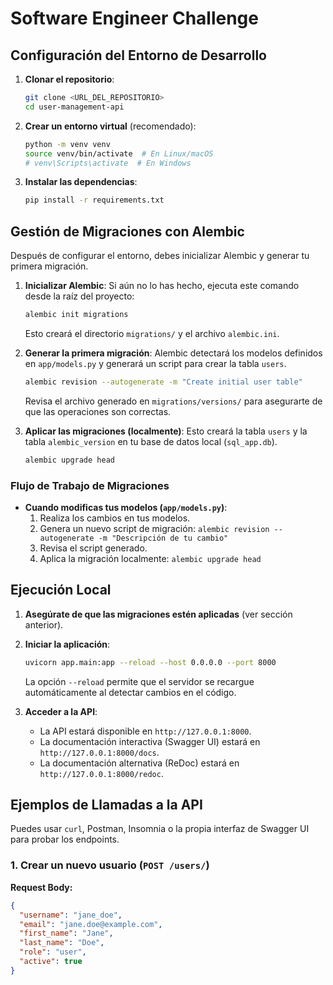 # Software Engineer Challenge

## Configuración del Entorno de Desarrollo

1.  **Clonar el repositorio**:

    ```bash
    git clone <URL_DEL_REPOSITORIO>
    cd user-management-api
    ```

2.  **Crear un entorno virtual** (recomendado):

    ```bash
    python -m venv venv
    source venv/bin/activate  # En Linux/macOS
    # venv\Scripts\activate  # En Windows
    ```

3.  **Instalar las dependencias**:
    ```bash
    pip install -r requirements.txt
    ```

## Gestión de Migraciones con Alembic

Después de configurar el entorno, debes inicializar Alembic y generar tu primera migración.

1.  **Inicializar Alembic**:
    Si aún no lo has hecho, ejecuta este comando desde la raíz del proyecto:

    ```bash
    alembic init migrations
    ```

    Esto creará el directorio `migrations/` y el archivo `alembic.ini`.

2.  **Generar la primera migración**:
    Alembic detectará los modelos definidos en `app/models.py` y generará un script para crear la tabla `users`.

    ```bash
    alembic revision --autogenerate -m "Create initial user table"
    ```

    Revisa el archivo generado en `migrations/versions/` para asegurarte de que las operaciones son correctas.

3.  **Aplicar las migraciones (localmente)**:
    Esto creará la tabla `users` y la tabla `alembic_version` en tu base de datos local (`sql_app.db`).
    ```bash
    alembic upgrade head
    ```

### Flujo de Trabajo de Migraciones

- **Cuando modificas tus modelos (`app/models.py`)**:
  1.  Realiza los cambios en tus modelos.
  2.  Genera un nuevo script de migración: `alembic revision --autogenerate -m "Descripción de tu cambio"`
  3.  Revisa el script generado.
  4.  Aplica la migración localmente: `alembic upgrade head`

## Ejecución Local

1.  **Asegúrate de que las migraciones estén aplicadas** (ver sección anterior).

2.  **Iniciar la aplicación**:

    ```bash
    uvicorn app.main:app --reload --host 0.0.0.0 --port 8000
    ```

    La opción `--reload` permite que el servidor se recargue automáticamente al detectar cambios en el código.

3.  **Acceder a la API**:
    - La API estará disponible en `http://127.0.0.1:8000`.
    - La documentación interactiva (Swagger UI) estará en `http://127.0.0.1:8000/docs`.
    - La documentación alternativa (ReDoc) estará en `http://127.0.0.1:8000/redoc`.

## Ejemplos de Llamadas a la API

Puedes usar `curl`, Postman, Insomnia o la propia interfaz de Swagger UI para probar los endpoints.

### 1. Crear un nuevo usuario (`POST /users/`)

**Request Body:**

```json
{
  "username": "jane_doe",
  "email": "jane.doe@example.com",
  "first_name": "Jane",
  "last_name": "Doe",
  "role": "user",
  "active": true
}
```
